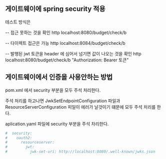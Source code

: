 ## 게이트웨이에 spring security 적용

테스트 방식은

-- 접근 못하는 것을 확인
http localhost:8080/budget/check/b  

-- 다이렉트 접근은 가능
http localhost:8084/budget/check/b  

-- 발행된 jwt 토큰을 header 에 심어서 넘기면 값이 나오는 것을 확인
http localhost:8080/budget/check/b "Authorization: Bearer 토큰"  

## 게이트웨이에서 인증을 사용안하는 방법
pom.xml 에서 security 부분을 모두 주석 처리한다.

주석 처리를 하고나면 JwkSetEndpointConfiguration 파일과 ResourceServerConfiguration 피일이 에러가 날것이기 떄문에
모두 주석 처리를 한다.

aplication.yaml 파일에 security 부분을 주석 차리한다.
```yaml
#  security:
#    oauth2:
#      resourceserver:
#        jwt:
#          jwk-set-uri: http://localhost:8080/.well-known/jwks.json
```